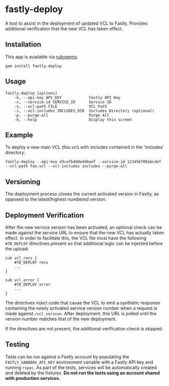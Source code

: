 # fastly-deploy
A tool to assist in the deployment of updated VCL to Fastly. Provides additional verification that the new VCL has taken effect.

## Installation

This app is available via [rubygems](https://rubygems.org/gems/fastly-deploy):

```
gem install fastly-deploy
```

## Usage
```
fastly-deploy [options]
    -k, --api-key API_KEY            Fastly API Key
    -s, --service-id SERVICE_ID      Service ID
    -v, --vcl-path FILE              VCL Path
    -i, --vcl-includes INCLUDES_DIR  Includes Directory (optional)
    -p, --purge-all                  Purge All
    -h, --help                       Display this screen
```

## Example

To deploy a new main VCL (foo.vcl) with includes contained in the 'includes' directory:

```
fastly-deploy --api-key d3cafb4dde4dbeef --service-id 123456789abcdef --vcl-path foo.vcl --vcl-includes includes --purge-all
```

## Versioning

The deployment process clones the current activated version in Fastly, as opposed to the latest/highest numbered version.

## Deployment Verification

After the new service version has been activated, an optional check can be made against the service URL to ensure that the new VCL has actually taken effect. In order to facilitate this, the VCL file must have the following `#7D_DEPLOY` directives present so that additional logic can be injected before the upload:

```
sub vcl_recv {
    #7D_DEPLOY recv
    ...
}

sub vcl_error {
    #7D_DEPLOY error
    ...
}
```

The directives inject code that cause the VCL to emit a synthetic response containing the newly activated service version number when a request is made against `/vcl_version`. After deployment, this URL is polled until the version number matches that of the new deployment.

If the directives are not present, the additional verification check is skipped.

## Testing

Tests can be run against a Fastly account by populating the `FASTLY_SANDBOX_API_KEY` environment variable with a Fastly API key and running `rspec`. As part of the tests, services will be automatically created and deleted by the fixtures. **Do not run the tests using an account shared with production services.**
